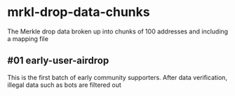 # mrkl-drop-data-chunks
The Merkle drop data broken up into chunks of 100 addresses and including a mapping file

## #01 early-user-airdrop
This is the first batch of early community supporters. After data verification, illegal data such as bots are filtered out
